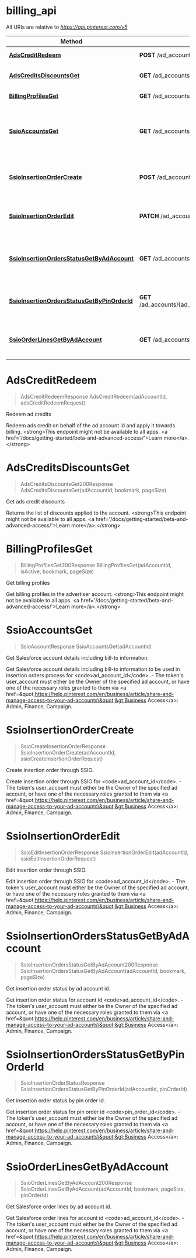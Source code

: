 # billing_api

All URIs are relative to *https://api.pinterest.com/v5*

Method | HTTP request | Description
------------- | ------------- | -------------
[**AdsCreditRedeem**](billing_api.md#AdsCreditRedeem) | **POST** /ad_accounts/{ad_account_id}/ads_credit/redeem | Redeem ad credits
[**AdsCreditsDiscountsGet**](billing_api.md#AdsCreditsDiscountsGet) | **GET** /ad_accounts/{ad_account_id}/ads_credit/discounts | Get ads credit discounts
[**BillingProfilesGet**](billing_api.md#BillingProfilesGet) | **GET** /ad_accounts/{ad_account_id}/billing_profiles | Get billing profiles
[**SsioAccountsGet**](billing_api.md#SsioAccountsGet) | **GET** /ad_accounts/{ad_account_id}/ssio/accounts | Get Salesforce account details including bill-to information.
[**SsioInsertionOrderCreate**](billing_api.md#SsioInsertionOrderCreate) | **POST** /ad_accounts/{ad_account_id}/ssio/insertion_orders | Create insertion order through SSIO.
[**SsioInsertionOrderEdit**](billing_api.md#SsioInsertionOrderEdit) | **PATCH** /ad_accounts/{ad_account_id}/ssio/insertion_orders | Edit insertion order through SSIO.
[**SsioInsertionOrdersStatusGetByAdAccount**](billing_api.md#SsioInsertionOrdersStatusGetByAdAccount) | **GET** /ad_accounts/{ad_account_id}/ssio/insertion_orders/status | Get insertion order status by ad account id.
[**SsioInsertionOrdersStatusGetByPinOrderId**](billing_api.md#SsioInsertionOrdersStatusGetByPinOrderId) | **GET** /ad_accounts/{ad_account_id}/ssio/insertion_orders/{pin_order_id}/status | Get insertion order status by pin order id.
[**SsioOrderLinesGetByAdAccount**](billing_api.md#SsioOrderLinesGetByAdAccount) | **GET** /ad_accounts/{ad_account_id}/ssio/order_lines | Get Salesforce order lines by ad account id.


<a name="AdsCreditRedeem"></a>
# **AdsCreditRedeem**
> AdsCreditRedeemResponse AdsCreditRedeem(adAccountId, adsCreditRedeemRequest)

Redeem ad credits

Redeem ads credit on behalf of the ad account id and apply it towards billing.  &lt;strong&gt;This endpoint might not be available to all apps. &lt;a href&#x3D;&#39;/docs/getting-started/beta-and-advanced-access/&#39;&gt;Learn more&lt;/a&gt;.&lt;/strong&gt;
<a name="AdsCreditsDiscountsGet"></a>
# **AdsCreditsDiscountsGet**
> AdsCreditsDiscountsGet200Response AdsCreditsDiscountsGet(adAccountId, bookmark, pageSize)

Get ads credit discounts

Returns the list of discounts applied to the account.  &lt;strong&gt;This endpoint might not be available to all apps. &lt;a href&#x3D;&#39;/docs/getting-started/beta-and-advanced-access/&#39;&gt;Learn more&lt;/a&gt;.&lt;/strong&gt;
<a name="BillingProfilesGet"></a>
# **BillingProfilesGet**
> BillingProfilesGet200Response BillingProfilesGet(adAccountId, isActive, bookmark, pageSize)

Get billing profiles

Get billing profiles in the advertiser account.  &lt;strong&gt;This endpoint might not be available to all apps. &lt;a href&#x3D;&#39;/docs/getting-started/beta-and-advanced-access/&#39;&gt;Learn more&lt;/a&gt;.&lt;/strong&gt;
<a name="SsioAccountsGet"></a>
# **SsioAccountsGet**
> SsioAccountResponse SsioAccountsGet(adAccountId)

Get Salesforce account details including bill-to information.

Get Salesforce account details including bill-to information to be used in insertion orders process for &lt;code&gt;ad_account_id&lt;/code&gt;. - The token&#39;s user_account must either be the Owner of the specified ad account, or have one of the necessary roles granted to them via &lt;a href&#x3D;\&quot;https://help.pinterest.com/en/business/article/share-and-manage-access-to-your-ad-accounts\&quot;&gt;Business Access&lt;/a&gt;: Admin, Finance, Campaign.
<a name="SsioInsertionOrderCreate"></a>
# **SsioInsertionOrderCreate**
> SsioCreateInsertionOrderResponse SsioInsertionOrderCreate(adAccountId, ssioCreateInsertionOrderRequest)

Create insertion order through SSIO.

Create insertion order through SSIO for &lt;code&gt;ad_account_id&lt;/code&gt;. - The token&#39;s user_account must either be the Owner of the specified ad account, or have one of the necessary roles granted to them via &lt;a href&#x3D;\&quot;https://help.pinterest.com/en/business/article/share-and-manage-access-to-your-ad-accounts\&quot;&gt;Business Access&lt;/a&gt;: Admin, Finance, Campaign.
<a name="SsioInsertionOrderEdit"></a>
# **SsioInsertionOrderEdit**
> SsioEditInsertionOrderResponse SsioInsertionOrderEdit(adAccountId, ssioEditInsertionOrderRequest)

Edit insertion order through SSIO.

Edit insertion order through SSIO for &lt;code&gt;ad_account_id&lt;/code&gt;. - The token&#39;s user_account must either be the Owner of the specified ad account, or have one of the necessary roles granted to them via &lt;a href&#x3D;\&quot;https://help.pinterest.com/en/business/article/share-and-manage-access-to-your-ad-accounts\&quot;&gt;Business Access&lt;/a&gt;: Admin, Finance, Campaign.
<a name="SsioInsertionOrdersStatusGetByAdAccount"></a>
# **SsioInsertionOrdersStatusGetByAdAccount**
> SsioInsertionOrdersStatusGetByAdAccount200Response SsioInsertionOrdersStatusGetByAdAccount(adAccountId, bookmark, pageSize)

Get insertion order status by ad account id.

Get insertion order status for account id &lt;code&gt;ad_account_id&lt;/code&gt;. - The token&#39;s user_account must either be the Owner of the specified ad account, or have one of the necessary roles granted to them via &lt;a href&#x3D;\&quot;https://help.pinterest.com/en/business/article/share-and-manage-access-to-your-ad-accounts\&quot;&gt;Business Access&lt;/a&gt;: Admin, Finance, Campaign.
<a name="SsioInsertionOrdersStatusGetByPinOrderId"></a>
# **SsioInsertionOrdersStatusGetByPinOrderId**
> SsioInsertionOrderStatusResponse SsioInsertionOrdersStatusGetByPinOrderId(adAccountId, pinOrderId)

Get insertion order status by pin order id.

Get insertion order status for pin order id &lt;code&gt;pin_order_id&lt;/code&gt;. - The token&#39;s user_account must either be the Owner of the specified ad account, or have one of the necessary roles granted to them via &lt;a href&#x3D;\&quot;https://help.pinterest.com/en/business/article/share-and-manage-access-to-your-ad-accounts\&quot;&gt;Business Access&lt;/a&gt;: Admin, Finance, Campaign.
<a name="SsioOrderLinesGetByAdAccount"></a>
# **SsioOrderLinesGetByAdAccount**
> SsioOrderLinesGetByAdAccount200Response SsioOrderLinesGetByAdAccount(adAccountId, bookmark, pageSize, pinOrderId)

Get Salesforce order lines by ad account id.

Get Salesforce order lines for account id &lt;code&gt;ad_account_id&lt;/code&gt;. - The token&#39;s user_account must either be the Owner of the specified ad account, or have one of the necessary roles granted to them via &lt;a href&#x3D;\&quot;https://help.pinterest.com/en/business/article/share-and-manage-access-to-your-ad-accounts\&quot;&gt;Business Access&lt;/a&gt;: Admin, Finance, Campaign.
